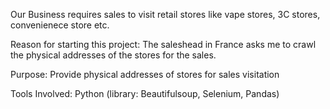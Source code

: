 Our Business requires sales to visit retail stores like vape stores, 3C stores, convenienece store etc.

Reason for starting this project:
The saleshead in France asks me to crawl the physical addresses of the stores for the sales.

Purpose:
Provide physical addresses of stores for sales visitation

Tools Involved: Python (library: Beautifulsoup, Selenium, Pandas)
